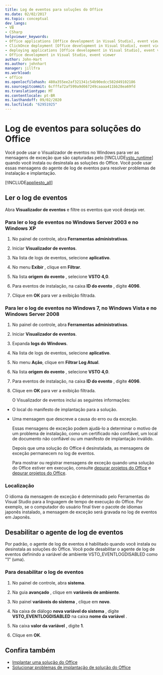 ```yaml
---
title: Log de eventos para soluções do Office
ms.date: 02/02/2017
ms.topic: conceptual
dev_langs:
- VB
- CSharp
helpviewer_keywords:
- Office applications [Office development in Visual Studio], event viewer
- ClickOnce deployment [Office development in Visual Studio], event viewer
- deploying applications [Office development in Visual Studio], event viewer
- Office development in Visual Studio, event viewer
author: John-Hart
ms.author: johnhart
manager: jillfra
ms.workload:
- office
ms.openlocfilehash: 480a355ee2af321341c54b90edcc582d49102186
ms.sourcegitcommit: 6cfffa72af599a9d667249caaaa411bb28ea69fd
ms.translationtype: MT
ms.contentlocale: pt-BR
ms.lasthandoff: 09/02/2020
ms.locfileid: "62951925"
---
```

# <a name="event-logging-for-office-solutions"></a>Log de eventos para soluções do Office
  Você pode usar o Visualizador de eventos no Windows para ver as mensagens de exceção que são capturadas pelo [!INCLUDE[vsto_runtime](../vsto/includes/vsto-runtime-md.md)] quando você instala ou desinstala as soluções do Office. Você pode usar essas mensagens do agente de log de eventos para resolver problemas de instalação e implantação.

 [!INCLUDE[appliesto_all](../vsto/includes/appliesto-all-md.md)]

## <a name="read-the-event-log"></a>Ler o log de eventos
 Abra **Visualizador de eventos** e filtre os eventos que você deseja ver.

### <a name="to-read-the-event-log-in-windows-server-2003-and-windows-xp"></a>Para ler o log de eventos no Windows Server 2003 e no Windows XP

1. No painel de controle, abra **Ferramentas administrativas**.

2. Iniciar **Visualizador de eventos**.

3. Na lista de logs de eventos, selecione **aplicativo**.

4. No menu **Exibir** , clique em **Filtrar**.

5. Na lista **origem do evento** , selecione **VSTO 4,0**.

6. Para eventos de instalação, na caixa **ID do evento** , digite **4096**.

7. Clique em **OK** para ver a exibição filtrada.

### <a name="to-read-the-event-log-in-windows-7-windows-vista-and-windows-server-2008"></a>Para ler o log de eventos no Windows 7, no Windows Vista e no Windows Server 2008

1. No painel de controle, abra **Ferramentas administrativas**.

2. Iniciar **Visualizador de eventos**.

3. Expanda **logs do Windows**.

4. Na lista de logs de eventos, selecione **aplicativo**.

5. No menu **Ação**, clique em **Filtrar Log Atual**.

6. Na lista **origem do evento** , selecione **VSTO 4,0**.

7. Para eventos de instalação, na caixa **ID do evento** , digite **4096**.

8. Clique em **OK** para ver a exibição filtrada.

   O Visualizador de eventos inclui as seguintes informações:

- O local do manifesto de implantação para a solução.

- Uma mensagem que descreve a causa do erro ou da exceção.

  Essas mensagens de exceção podem ajudá-lo a determinar o motivo de um problema de instalação, como um certificado não confiável, um local de documento não confiável ou um manifesto de implantação inválido.

  Depois que uma solução do Office é desinstalada, as mensagens de exceção permanecem no log de eventos.

  Para mostrar ou registrar mensagens de exceção quando uma solução do Office estiver em execução, consulte [depurar projetos do Office](../vsto/debugging-office-projects.md) e [depurar projetos do Office](../vsto/debugging-office-projects.md).

### <a name="localization"></a>Localização
 O idioma da mensagem de exceção é determinado pelo Ferramentas do Visual Studio para a linguagem de tempo de execução do Office. Por exemplo, se o computador do usuário final tiver o pacote de idiomas japonês instalado, a mensagem de exceção será gravada no log de eventos em Japonês.

## <a name="disable-the-event-logger"></a>Desabilitar o agente de log de eventos
 Por padrão, o agente de log de eventos é habilitado quando você instala ou desinstala as soluções do Office. Você pode desabilitar o agente de log de eventos definindo a variável de ambiente VSTO_EVENTLOGDISABLED como "1" (uma).

### <a name="to-disable-the-event-log"></a>Para desabilitar o log de eventos

1. No painel de controle, abra **sistema**.

2. Na guia **avançado** , clique em **variáveis de ambiente**.

3. No painel **variáveis do sistema** , clique em **novo**.

4. Na caixa de diálogo **nova variável do sistema** , digite **VSTO_EVENTLOGDISABLED** na caixa **nome da variável** .

5. Na caixa **valor da variável** , digite **1**.

6. Clique em **OK**.

## <a name="see-also"></a>Confira também
- [Implantar uma solução do Office](../vsto/deploying-an-office-solution.md)
- [Solucionar problemas de implantação de solução do Office](../vsto/troubleshooting-office-solution-deployment.md)
